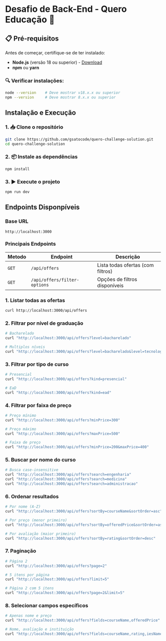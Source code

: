 # Desafio de Back-End - Quero Educação 🚀

## 📋 Pré-requisitos

Antes de começar, certifique-se de ter instalado:
- **Node.js** (versão 18 ou superior) - [Download](https://nodejs.org/)
- **npm** ou **yarn**

### 🔍 Verificar instalações:
```bash
node --version    # Deve mostrar v18.x.x ou superior
npm --version     # Deve mostrar 8.x.x ou superior
```

## Instalação e Execução

### 1. 📥 Clone o repositório
```bash
git clone https://github.com/gsatocode/quero-challenge-solution.git
cd quero-challenge-solution
```

### 2. 📦 Instale as dependências
```bash
npm install
```

### 3. ▶️ Execute o projeto
```bash
npm run dev
```

## Endpoints Disponpíveis

### Base URL
```
http://localhost:3000
```

### Principais Endpoints

| Metodo | Endpoint | Descrição |
|--------|----------|-----------|
| `GET` | `/api/offers` | Lista todas ofertas (com filtros) |
| `GET` | `/api/offers/filter-options` | Opções de filtros disponíveis |

### 1. Listar todas as ofertas
```bash
curl http://localhost:3000/api/offers
```

### 2. Filtrar por nível de graduação
```bash
# Bacharelado
curl "http://localhost:3000/api/offers?level=bacharelado"

# Multiplos níveis
curl "http://localhost:3000/api/offers?level=bacharelado&level=tecnologo"
```

### 3. Filtrar por tipo de curso
```bash
# Presencial
curl "http://localhost:3000/api/offers?kind=presencial"

# EaD
curl "http://localhost:3000/api/offers?kind=ead"
```

### 4. Filtrar por faixa de preço
```bash
# Preço mínimo
curl "http://localhost:3000/api/offers?minPrice=300"

# Preço máximo
curl "http://localhost:3000/api/offers?maxPrice=500"

# Faixa de preço
curl "http://localhost:3000/api/offers?minPrice=200&maxPrice=400"
```

### 5. Buscar por nome do curso
```bash
# Busca case-insensitive
curl "http://localhost:3000/api/offers?search=engenharia"
curl "http://localhost:3000/api/offers?search=medicina"
curl "http://localhost:3000/api/offers?search=administracao"
```

### 6. Ordenar resultados
```bash
# Por nome (A-Z)
curl "http://localhost:3000/api/offers?sortBy=courseName&sortOrder=asc"

# Por preço (menor primeiro)
curl "http://localhost:3000/api/offers?sortBy=offeredPrice&sortOrder=asc"

# Por avaliação (maior primeiro)
curl "http://localhost:3000/api/offers?sortBy=rating&sortOrder=desc"
```

### 7. Paginação
```bash
# Página 2
curl "http://localhost:3000/api/offers?page=2"

# 5 itens por página
curl "http://localhost:3000/api/offers?limit=5"

# Página 2 com 5 itens
curl "http://localhost:3000/api/offers?page=2&limit=5"
```

### 8. Selecionar campos específicos
```bash
# Apenas nome e preço
curl "http://localhost:3000/api/offers?fields=courseName,offeredPrice"

# Nome, avaliação e instituição
curl "http://localhost:3000/api/offers?fields=courseName,rating,iesName"
```
